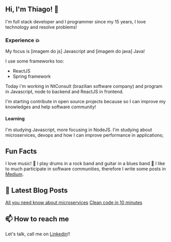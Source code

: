 ## Hi, I'm Thiago! 👋

I'm full stack developer and I programmer since my 15 years, I love technology and resolve problems! 

### Experience :boom:
My focus is [imagem do js] Javascript and [imagem do java] Java!

I use some frameworks too:
* ReactJS
* Spring framework

Today i'm working in NtConsult (brazilian software company) and program in Javascript, node to backend and ReactJS in frontend.

I'm starting contribute in open source projects because so I can improve my knowledges and help software community!

#### Learning
I'm studying Javascript, more focusing in NodeJS. I'm studying about microservices, devops and how I can improve performance in applications;

## Fun Facts

I love music! :musical_note:
I play drums in a rock band and guitar in a blues band :guitar: 
I like to much participate in software communities, therefore I write some posts in [Medium](https://medium.com/@thiagocrespo241103).

## 📝 Latest Blog Posts
[All you need know about microservices](https://medium.com/@thiagocrespo241103/microservi%C3%A7os-tudo-que-voc%C3%AA-precisa-saber-a307a64b4dc7)
[Clean code in 10 minutes](https://medium.com/@thiagocrespo241103/clean-code-em-10-minutos-7da00009b98e)

## 📫 How to reach me

Let's talk, call me on [Linkedin](https://www.linkedin.com/in/thiago-crespo-felippi/)!!
